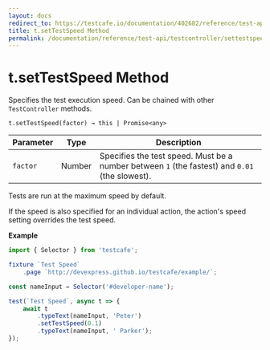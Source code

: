 ```yaml
---
layout: docs
redirect_to: https://testcafe.io/documentation/402682/reference/test-api/testcontroller/settestspeed
title: t.setTestSpeed Method
permalink: /documentation/reference/test-api/testcontroller/settestspeed.html
---
```

# t.setTestSpeed Method

Specifies the test execution speed. Can be chained with other `TestController` methods.

```text
t.setTestSpeed(factor) → this | Promise<any>
```

Parameter  | Type      | Description
---------- | --------- | -----------
`factor`   | Number    | Specifies the test speed. Must be a number between `1` (the fastest) and `0.01` (the slowest).

Tests are run at the maximum speed by default.

If the speed is also specified for an individual action, the action's speed setting overrides the test speed.

**Example**

```js
import { Selector } from 'testcafe';

fixture `Test Speed`
    .page `http://devexpress.github.io/testcafe/example/`;

const nameInput = Selector('#developer-name');

test(`Test Speed`, async t => {
    await t
        .typeText(nameInput, 'Peter')
        .setTestSpeed(0.1)
        .typeText(nameInput, ' Parker');
});
```
